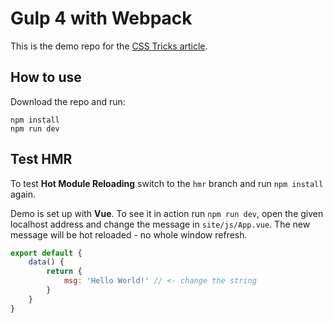 # Gulp 4 with Webpack
This is the demo repo for the [CSS Tricks article](https://css-tricks.com/combine-webpack-gulp-4).

## How to use
Download the repo and run:
```
npm install
npm run dev
```

## Test HMR
To test **Hot Module Reloading** switch to the `hmr` branch and run `npm install` again.

Demo is set up with **Vue**. To see it in action run `npm run dev`, open the given localhost address and change the message in `site/js/App.vue`.
The new message will be hot reloaded - no whole window refresh.

```js
export default {
    data() {
        return {
            msg: 'Hello World!' // <- change the string
        }
    }
}
```
